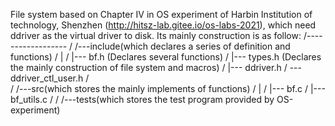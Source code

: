 File system based on Chapter IV in OS experiment of Harbin Institution of technology, Shenzhen (http://hitsz-lab.gitee.io/os-labs-2021), which need ddriver as the virtual driver to disk.
Its mainly construction is as follow:
/------------------
/
/---include(which declares a series of definition and functions)
/   |
/   |--- bf.h (Declares several functions)
/   |--- types.h (Declares the mainly construction of file system and macros)
/   |--- ddriver.h
/   \--- ddriver_ctl_user.h
/    
/
/---src(which stores the mainly implements of functions)
/   |
/   |--- bf.c
/   |--- bf_utils.c
/
/
/---tests(which stores the test program provided by OS-experiment)